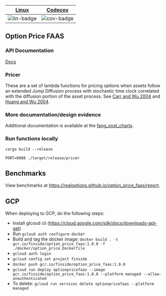 | [Linux][lin-link] | [Codecov][cov-link] |
| :---------------: | :-----------------: |
| ![lin-badge]      | ![cov-badge]        |

[lin-badge]: https://github.com/realoptions/option_price_faas/workflows/test/badge.svg
[lin-link]:  https://github.com/realoptions/option_price_faas/actions
[cov-badge]: https://codecov.io/gh/realoptions/option_price_faas/branch/master/graph/badge.svg
[cov-link]:  https://codecov.io/gh/realoptions/option_price_faas

## Option Price FAAS

### API Documentation

[Docs](https://finside.org/developers)

### Pricer
These are a set of lambda functions for pricing options when assets follow an extended Jump Diffusion process with stochastic time clock correlated with the diffusion portion of the asset process. See [Carr and Wu 2004](http://faculty.baruch.cuny.edu/lwu/papers/timechangeLevy_JFE2004.pdf) and [Huang and Wu 2004](https://pdfs.semanticscholar.org/0065/9b64e38e097f9df521ea5393ede9a2b6f824.pdf?_ga=2.75168529.2091536158.1531661727-680909490.1531661727).

### More documentation/design evidence
Additional documentation is available at the [fang_oost_charts](https://github.com/phillyfan1138/fang_oost_cal_charts).

### Run functions locally

`cargo build --release`

`PORT=8080 ./target/release/pricer`

## Benchmarks

View benchmarks at https://realoptions.github.io/option_price_faas/report.


## GCP

When deploying to GCP, do the following steps:

* Install glcoud cli (https://cloud.google.com/sdk/docs/downloads-apt-get)
* Run `gcloud auth configure-docker`
* Build and tag the docker image: `docker build . -t gcr.io/finside/option_price_faas:1.0.0 -f ./docker/option_price.Dockerfile`
* `gcloud auth login`
* `gcloud config set project finside`
* `docker push gcr.io/finside/option_price_faas:1.0.0`
* `gcloud run deploy optionpricefaas --image gcr.io/finside/option_price_faas:1.0.0 --platform managed --allow-unauthenticated`
* To delete: `gcloud run services delete optionpricefaas --platform managed`